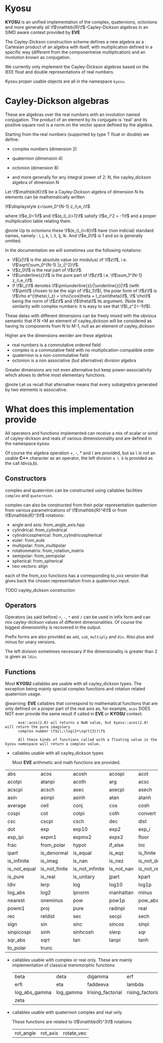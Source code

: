 Kyosu
=====

**KYOSU** is an unified implementation of the complex, quaternions, octonions and more generally all
\f$\mathbb{R}\f$-Cayley-Dickson algebras in an SIMD aware context provided by **EVE**

The Cayley-Dickson construction scheme defines a new algebra as a Cartesian product of an algebra with itself,
 with multiplication defined in a specific way (different from the componentwise multiplication)
 and an involution known as conjugation.

We currently only implement the Cayley-Dickson algebras based on the IEEE float and double
 representations of real numbers.

Kyosu proper usable objects are all in the namespace `kyosu`.

Cayley-Dickson algebras
=======================

These are algebras over the real numbers with an involution named conjugation.
The product of an element by its conjugate is 'real' and its positive square root is a norm on the
vector space defined by the algebra.

Starting from the real numbers (supported by type T float or double) we define:

  - complex numbers (dimension 2)
  - quaternion      (dimension 4)
  - octonion        (dimension 8)

  - and more generally for any integral power of 2: N, the cayley_dickson algebra of dimension N

Let \f$\mathbb{K}\f$ be a Cayley-Dickson algebra of dimension N its elements can be mathematically written

\f$\displaystyle z=\sum_0^{N-1} z_i\;e_i\f$

where \f$e_0=1\f$ and \f$(e_i)_{i>1}\f$ satisfy \f$e_i^2 = -1\f$ and a proper multiplication table relating them.

@note Up to octonions these \f$(e_i)_{i<8}\f$ have (non indicial) standard names, namely : i, j, k, l, li, lj, lk.
And  \f$e_0\f$ is 1 and so is generally omitted.

In the documentation we will sometimes use the following notations:

 * \f$|z|\f$ is the absolute value (or modulus) of \f$z\f$, i.e. \f$\sqrt{\sum_0^{N-1} |z_i|^2}\f$.
 * \f$z_0\f$ is the real part of \f$z\f$.
 * \f$\underline{z}\f$ is the pure part of \f$z\f$ i.e. \f$\sum_1^{N-1} z_i\;e_i\f$.
 * If \f$I_z\f$ denotes \f$\pm\underline{z}/|\underline{z}|\f$ (with \f$\pm\f$ chosen to be the sign of \f$z_1\f$),
   the polar form of \f$z\f$ is \f$\rho e^{\theta\;I_z} = \rho(\cos\theta + I_z\sin\theta)\f$,
   \f$ \rho\f$ being the norm of \f$z\f$ and \f$\theta\f$ its argument. (Note the similarity with complex numbers:
   it is easy to see that \f$I_z^2=-1\f$).

These datas with different dimensions can be freely mixed with the obvious semantic that if N <M an element of
cayley_dickson<N> will be considered as having its components from N to M-1, null as an element of cayley_dickson<M>


Higher are the dimensions weirder are these algebras

   - real numbers is a commutative ordered field
   - complex      is a commutative field with no multiplication-compatible order
   - quaternion   is a non-commutative field
   - octonion     is a non associative (but alternative) division algebra

Greater dimensions are not even alternative but keep power-associativity which allows
to define most elementary functions.

@note Let us recall that alternative means that every subalgrebra generated by
      two elements is associative.


What does this implementation provide
======================================

All operators and functions implemented can receive a mix of scalar or simd of cayley-dickson and reals of various
dimensionnality and are defined in the namespace kyosu.

Of course the algebra operation +, -, * and / are provided, but as \ is not an usable **C++**
character as an operator, the left division `a \ b` is provided as the call ldiv(a,b).

Constructors
------------

complex and  quaternion can be constructed using callables facilities `complex` and `quaternion`.

complex can also be constructed from their polar representation
quaternion from various parametrizations of \f$\mathbb{R}^4\f$ or from \f$\mathbb{R}^3\f$ rotations:

  * angle and axis:          from_angle_axis.hpp
  * cylindrical:             from_cylindrical
  * cylindricospherical:     from_cylindricospherical
  * euler:                   from_eule
  * multipolar:              from_multipolar
  * rotationmatrix:          from_rotation_matrix
  * semipolar:               from_semipolar
  * spherical:               from_spherical
  * two vectors:             align

each of the from_xxx functions has a corresponding to_xxx version that gives back the
chosen representation from a quaternion input.

TODO cayley_dickson<N> construction

Operators
---------

Operators (as said before) `+`, `-`, `*` and `/` can be used in infix form and can mix cayley-dickson values of
 different dimensinalities. Of course the biggest dimensionlity is recovered in the output.

Prefix forms are also provided as `add`, `sub`, `multiply` and `div`. Also plus and minus for unary versions.

The left division sometimes necessary if the dimensionality is greater than 2 is given as `ldiv`.

Functions
---------

Most **KYOSU** callables are usable with all cayley_dickson types. The exception being mainly special
complex functions and rotation related quaternion usage.

@warning: **EVE** callables that correspond to mathematical functions that
          are only defined on a proper part of the real axis as, for example, `acos` DOES NOT ever provide the same result
          if called in **EVE** or **KYOSU** context.

          eve::acos(2.0) wil returns a NaN value, but kyosu::acos(2.0) will return the pure imaginary
          complex number \f$i\;\log(2+\sqrt{3})\f$

          All these kinds of functions called with a floating value in the kyosu namespace will return a complex value.

  * callables usable with all cayley_dickson types

    Most **EVE** arithmetic and math functions are provided.

   |              |               |                 |            |                 |
   |--------------|---------------|-----------------|------------|-----------------|
   | abs          | acos          | acosh           | acospi     | acot            |
   | acotpi       | atanpi        | acoth           | arg        | acsc            |
   | acscpi       | acsch         | asec            | asecpi     | asech           |
   | asin         | asinpi        | asinh           | atan       | atanh           |
   | average      | ceil          | conj            | cos        | cosh            |
   | cospi        | cot           | cotpi           | coth       | convert         |
   | csc          | cscpi         | csch            | dec        | dist            |
   | dot          | exp           | exp10           | exp2       | exp_i           |
   | exp_ipi      | expm1         | expmx2          | expx2      | floor           |
   | frac         | from_polar    | hypot           | if_else    | inc             |
   | ipart        | is_denormal   | is_equal        | is_eqz     | is_finite       |
   | is_infinite  | is_imag       | is_nan          | is_nez     | is_not_denormal |
   | is_not_equal | is_not_finite | is_not_infinite | is_not_nan | is_not_real     |
   | is_pure      | is_real       | is_unitary      | jpart      | kpart           |
   | ldiv         | lerp          | log             | log10      | log1p           |
   | log_abs      | log2          | lpnorm          | manhattan  | minus           |
   | nearest      | oneminus      | pow             | pow1p      | pow_abs         |
   | powm1        | proj          | pure            | radinpi    | real            |
   | rec          | reldist       | sec             | secpi      | sech            |
   | sign         | sin           | sinc            | sincos     | sinpi           |
   | sinpicospi   | sinh          | sinhcosh        | slerp      | sqr             |
   | sqr_abs      | sqrt          | tan             | tanpi      | tanh            |
   | to_polar     | trunc         |                 |            |                 |

  * callables usable with complex or real only. These are mainly implementation of classical meromorphic functions

    |                  |                  |                    |                  |               |
    |------------------|------------------|--------------------|------------------|---------------|
    | beta             | deta             | digamma            | erf              | erfcx         |
    | erfi             | eta              | faddeeva           | lambda           | lbeta         |
    | log_abs_gamma    | log_gamma        | lrising_factorial  | rising_factorial | tgamma        |
    | zeta             |                  |                    |                  |               |

  * callables usable with quaternion complex and real only

    These functions are related to \f$\mathbb{R}^3\f$ rotations

    |           |            |            |
    |-----------|------------|------------|
    | rot_angle |   rot_axis | rotate_vec |
